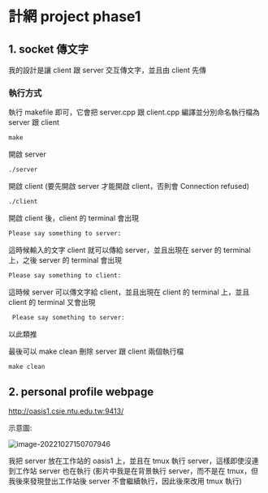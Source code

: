 # 計網 project phase1

## 1. socket 傳文字

我的設計是讓 client 跟 server 交互傳文字，並且由 client 先傳

### 執行方式

執行 makefile 即可，它會把 server.cpp 跟 client.cpp 編譯並分別命名執行檔為 server 跟 client

```makefile
make
```

開啟 server

```bash
./server
```

開啟 client (要先開啟 server 才能開啟 client，否則會 Connection refused)

```bash
./client
```

開啟 client 後，client 的 terminal 會出現

```bash
Please say something to server:     
```

這時候輸入的文字 client 就可以傳給 server，並且出現在 server 的 terminal 上，之後 server 的 terminal 會出現 

```bash
Please say something to client: 
```

這時候 server 可以傳文字給 client，並且出現在 client 的 terminal 上，並且 client 的 terminal 又會出現

```bash
 Please say something to server:     
```

以此類推



最後可以 make clean 刪除 server 跟 client 兩個執行檔

```makefile
make clean
```



## 2. personal profile webpage

http://oasis1.csie.ntu.edu.tw:9413/

示意圖:

![image-20221027150707946](/home/kevin/.config/Typora/typora-user-images/image-20221027150707946.png)

我把 server 放在工作站的 oasis1 上，並且在 tmux 執行 server，這樣即使沒連到工作站 server 也在執行 (影片中我是在背景執行 server，而不是在 tmux，但我後來發現登出工作站後 server 不會繼續執行，因此後來改用 tmux 執行)


